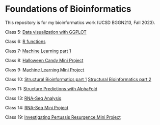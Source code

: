 # Foundations of Bioinformatics

This repository is for my bioinformatics work (UCSD BGGN213, Fall 2023).

Class 5: [Data visualization with GGPLOT](https://github.com/Torrey-Rhyne-UCSD/bggn213/blob/main/labs/class%205/lab5.md)

Class 6: [R functions](https://github.com/Torrey-Rhyne-UCSD/bggn213/blob/main/labs/class%206/Lab6.md)

Class 7: [Machine Learning part 1](https://github.com/Torrey-Rhyne-UCSD/bggn213/blob/main/labs/class%207/lab7.md)

Class 8: [Halloween Candy Mini Project](https://github.com/Torrey-Rhyne-UCSD/bggn213/blob/main/labs/class%208/lab8.qmd)

Class 9: [Machine Learning Mini Project](https://github.com/Torrey-Rhyne-UCSD/bggn213/blob/main/labs/class%209/lab9.qmd)

Class 10: [Structural Bioinformatics part 1](https://github.com/Torrey-Rhyne-UCSD/bggn213/blob/main/labs/class%2010/lab10.qmd)
[Structural Bioinformatics part 2](https://github.com/Torrey-Rhyne-UCSD/bggn213/blob/main/labs/class%2010/lab10_part2.qmd)

Class 11: [Structure Predictions with AlphaFold](https://github.com/Torrey-Rhyne-UCSD/bggn213/blob/main/labs/class%2011/lab11.qmd)

Class 13: [RNA-Seq Analysis](https://github.com/Torrey-Rhyne-UCSD/bggn213/blob/main/labs/class%2013/lab13.md)

Class 14: [RNA-Seq Mini Project](https://github.com/Torrey-Rhyne-UCSD/bggn213/blob/main/labs/class%2014/lab14.md)

Class 19: [Investigating Pertussis Resurgence Mini Project](https://github.com/Torrey-Rhyne-UCSD/bggn213/blob/main/labs/class%2019/lab19.md)
